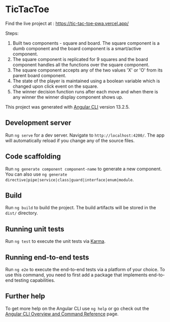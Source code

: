 # TicTacToe

Find the live project at : https://tic-tac-toe-pwa.vercel.app/

Steps:

1. Built two components - square and board. The square component is a dumb component and the board component is a smart/active component.
2. The square component is replicated for 9 squares and the board component handles all the functions over the square component.
3. The square component accepts any of the two values 'X' or 'O' from its parent board component.
4. The state of the player is maintained using a boolean variable which is changed upon click event on the square.
5. The winner decision function runs after each move and when there is any winner the winner display component shows up.

This project was generated with [Angular CLI](https://github.com/angular/angular-cli) version 13.2.5.

## Development server

Run `ng serve` for a dev server. Navigate to `http://localhost:4200/`. The app will automatically reload if you change any of the source files.

## Code scaffolding

Run `ng generate component component-name` to generate a new component. You can also use `ng generate directive|pipe|service|class|guard|interface|enum|module`.

## Build

Run `ng build` to build the project. The build artifacts will be stored in the `dist/` directory.

## Running unit tests

Run `ng test` to execute the unit tests via [Karma](https://karma-runner.github.io).

## Running end-to-end tests

Run `ng e2e` to execute the end-to-end tests via a platform of your choice. To use this command, you need to first add a package that implements end-to-end testing capabilities.

## Further help

To get more help on the Angular CLI use `ng help` or go check out the [Angular CLI Overview and Command Reference](https://angular.io/cli) page.
